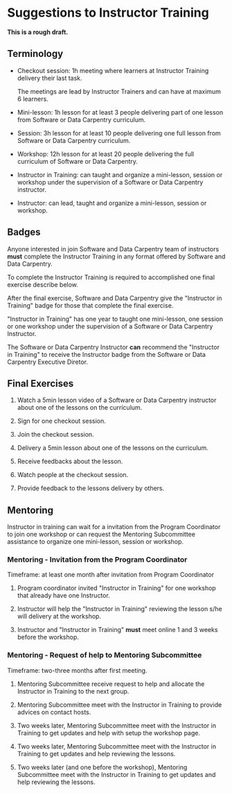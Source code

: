 # Suggestions to Instructor Training

**This is a rough draft.**

## Terminology

-   Checkout session: 1h meeting where learners at Instructor Training delivery
    their last task.

    The meetings are lead by Instructor Trainers and can have at maximum 6
    learners.
-   Mini-lesson: 1h lesson for at least 3 people delivering part of one lesson
    from Software or Data Carpentry curriculum.
-   Session: 3h lesson for at least 10 people delivering one full lesson
    from Software or Data Carpentry curriculum.
-   Workshop: 12h lesson for at least 20 people delivering the full curriculum
    of Software or Data Carpentry.
-   Instructor in Training: can taught and organize a mini-lesson, session or workshop under
    the supervision of a Software or Data Carpentry instructor.
-   Instructor: can lead, taught and organize a mini-lesson, session or workshop.

## Badges

Anyone interested in join Software and Data Carpentry team of instructors
**must** complete the Instructor Training in any format offered by Software and
Data Carpentry.

To complete the Instructor Training is required to accomplished one final exercise
describe below.

After the final exercise, Software and Data Carpentry give the "Instructor in
Training" badge for those that complete the final exercise.

"Instructor in Training" has one year to taught one mini-lesson,
one session or one workshop under the supervision of a Software or Data
Carpentry Instructor.

The Software or Data Carpentry Instructor **can** recommend the "Instructor in
Training" to receive the Instructor badge from the Software or Data
Carpentry Executive Diretor.

## Final Exercises

1.  Watch a 5min lesson video of a Software or Data Carpentry instructor
    about one of the lessons on the currículum.

2.  Sign for one checkout session.

3.  Join the checkout session.

4.  Delivery a 5min lesson about one of the lessons on the curriculum.

5.  Receive feedbacks about the lesson.

6.  Watch people at the checkout session.

7.  Provide feedback to the lessons delivery by others.

## Mentoring

Instructor in training can wait for a invitation from the Program Coordinator to
join one workshop or can request the Mentoring Subcommittee assistance to
organize one mini-lesson, session or workshop.

### Mentoring - Invitation from the Program Coordinator

Timeframe: at least one month after invitation from Program Coordinator

1.  Program coordinator invited "Instructor in Training" for one workshop that
    already have one Instructor.

2.  Instructor will help the "Instructor in Training" reviewing the lesson s/he
    will delivery at the workshop.

3.  Instructor and "Instructor in Training" **must** meet online 1 and 3 weeks
    before the workshop.

### Mentoring - Request of help to Mentoring Subcommittee

Timeframe: two-three months after first meeting.

1.  Mentoring Subcommittee receive request to help
    and allocate the Instructor in Training
    to the next group.

2.  Mentoring Subcommittee meet with the Instructor in Training
    to provide advices on contact hosts.

3.  Two weeks later,
    Mentoring Subcommittee meet with the Instructor in Training
    to get updates and help with setup the workshop page.

4.  Two weeks later,
    Mentoring Subcommittee meet with the Instructor in Training
    to get updates and help reviewing the lessons.

5.  Two weeks later (and one before the workshop),
    Mentoring Subcommittee meet with the Instructor in Training
    to get updates and help reviewing the lessons.

